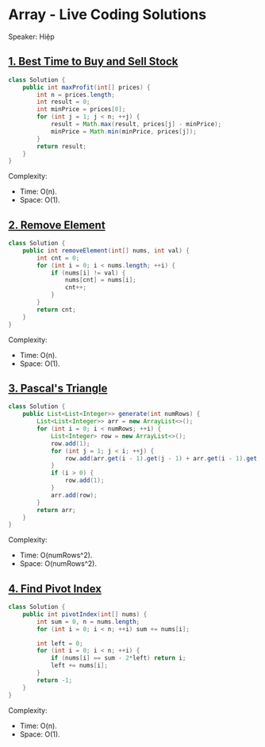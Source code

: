 # Array - Live Coding Solutions

Speaker: Hiệp

## [1. Best Time to Buy and Sell Stock](https://leetcode.com/problems/best-time-to-buy-and-sell-stock/)

```java
class Solution {
    public int maxProfit(int[] prices) {
        int n = prices.length;
        int result = 0;
        int minPrice = prices[0];
        for (int j = 1; j < n; ++j) {
            result = Math.max(result, prices[j] - minPrice);
            minPrice = Math.min(minPrice, prices[j]);
        }
        return result;
    }
}
```

Complexity:

- Time: O(n).
- Space: O(1).

## [2. Remove Element](https://leetcode.com/problems/remove-element/description/)

```java
class Solution {
    public int removeElement(int[] nums, int val) {
        int cnt = 0;
        for (int i = 0; i < nums.length; ++i) {
            if (nums[i] != val) {
                nums[cnt] = nums[i];
                cnt++;
            }
        }
        return cnt;
    }
}
```

Complexity:

- Time: O(n).
- Space: O(1).

## [3. Pascal's Triangle](https://leetcode.com/problems/pascals-triangle/)

```java
class Solution {
    public List<List<Integer>> generate(int numRows) {
        List<List<Integer>> arr = new ArrayList<>();
        for (int i = 0; i < numRows; ++i) {
            List<Integer> row = new ArrayList<>();
            row.add(1);
            for (int j = 1; j < i; ++j) {
                row.add(arr.get(i - 1).get(j - 1) + arr.get(i - 1).get(j));
            }
            if (i > 0) {
                row.add(1);
            }
            arr.add(row);
        }
        return arr;
    }
}
```

Complexity:

- Time: O(numRows^2).
- Space: O(numRows^2).

## [4. Find Pivot Index](https://leetcode.com/problems/find-pivot-index/)
```java
class Solution {
    public int pivotIndex(int[] nums) {
        int sum = 0, n = nums.length;
        for (int i = 0; i < n; ++i) sum += nums[i];

        int left = 0;
        for (int i = 0; i < n; ++i) {
            if (nums[i] == sum - 2*left) return i;
            left += nums[i];
        }
        return -1;
    }
}
```

Complexity:

- Time: O(n).
- Space: O(1).